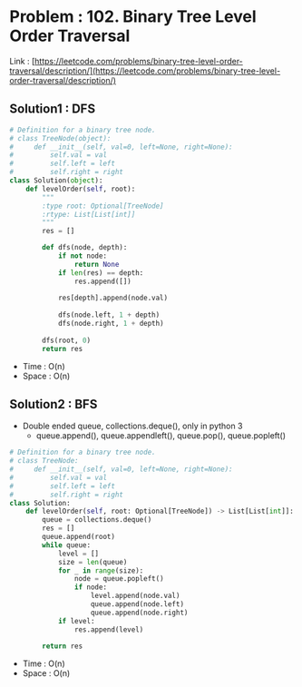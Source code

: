 # Problem : 102. Binary Tree Level Order Traversal
Link : [https://leetcode.com/problems/binary-tree-level-order-traversal/description/](https://leetcode.com/problems/binary-tree-level-order-traversal/description/)

## Solution1 : DFS
```python
# Definition for a binary tree node.
# class TreeNode(object):
#     def __init__(self, val=0, left=None, right=None):
#         self.val = val
#         self.left = left
#         self.right = right
class Solution(object):
    def levelOrder(self, root):
        """
        :type root: Optional[TreeNode]
        :rtype: List[List[int]]
        """
        res = []

        def dfs(node, depth):
            if not node:
                return None
            if len(res) == depth:
                res.append([])
            
            res[depth].append(node.val)
            
            dfs(node.left, 1 + depth)
            dfs(node.right, 1 + depth)
        
        dfs(root, 0)
        return res
```
- Time : O(n)
- Space : O(n)

## Solution2 : BFS
- Double ended queue, collections.deque(), only in python 3
    - queue.append(), queue.appendleft(), queue.pop(), queue.popleft()
```python
# Definition for a binary tree node.
# class TreeNode:
#     def __init__(self, val=0, left=None, right=None):
#         self.val = val
#         self.left = left
#         self.right = right
class Solution:
    def levelOrder(self, root: Optional[TreeNode]) -> List[List[int]]:
        queue = collections.deque()
        res = []
        queue.append(root)
        while queue:
            level = []
            size = len(queue)
            for _ in range(size):
                node = queue.popleft()
                if node:
                    level.append(node.val)
                    queue.append(node.left)
                    queue.append(node.right)
            if level:
                res.append(level)
        
        return res
```
- Time : O(n)
- Space : O(n)
